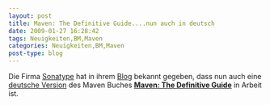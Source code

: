 ```yaml
---
layout: post
title: Maven: The Definitive Guide....nun auch in deutsch
date: 2009-01-27 16:28:42
tags: Neuigkeiten,BM,Maven
categories: Neuigkeiten,BM,Maven
post-type: blog
---
```

Die Firma <a href="http://www.sonatype.com">Sonatype</a> hat in ihrem <a href="http://blogs.sonatype.com/people/2009/01/book-encoding-fixed-hint-for-our-german-readers/">Blog</a> bekannt gegeben, dass nun auch eine <a href="http://books.sonatype.com/maven-book/reference_de/public-book.html">deutsche Version</a> des Maven Buches <strong><a href="http://books.sonatype.com/maven-book/index.html">Maven: The Definitive Guide</a></strong> in Arbeit ist.
